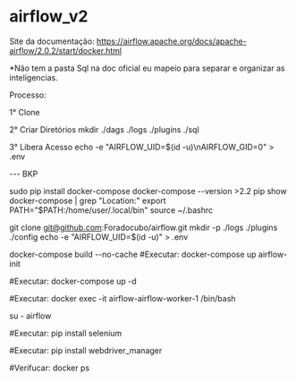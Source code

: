 # airflow_v2

Site da documentação: 
https://airflow.apache.org/docs/apache-airflow/2.0.2/start/docker.html

*Não tem a pasta Sql na doc oficial eu mapeio para separar e organizar as inteligencias. 

Processo: 

1° Clone 

2° Criar Diretórios 
mkdir ./dags ./logs ./plugins ./sql

3° Libera Acesso
echo -e "AIRFLOW_UID=$(id -u)\nAIRFLOW_GID=0" > .env


--- BKP 



sudo pip install docker-compose docker-compose --version >2.2 pip show docker-compose | grep "Location:" export PATH="$PATH:/home/user/.local/bin" source ~/.bashrc

git clone git@github.com:Foradocubo/airflow.git mkdir -p ./logs ./plugins ./config echo -e "AIRFLOW_UID=$(id -u)" > .env

docker-compose build --no-cache #Executar: docker-compose up airflow-init

#Executar: docker-compose up -d

#Executar: docker exec -it airflow-airflow-worker-1 /bin/bash

su - airflow

#Executar: pip install selenium

#Executar: pip install webdriver_manager

#Verifucar: docker ps
